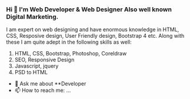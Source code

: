 ### Hi 👋 I'm Web Developer & Web Designer Also well known Digital Marketing.
I am expert on web designing and have enormous knowledge in HTML, CSS, Resposive design, User Friendly design, Bootstrap 4 etc.  Along with these I am quite adept in the following skills as well:

1.    HTML, CSS,  Bootstrap, Photoshop, Coreldraw
2.    SEO, Responsive Design
3.    Javascript, jquery
4.    PSD to HTML
- 💬 Ask me about **Developer
- 📫 How to reach me: ...
<!--
**dcwebstudio/dcwebstudio** is a ✨ _special_ ✨ repository because its `README.md` (this file) appears on your GitHub profile.

Here are some ideas to get you started:

- 🔭 I’m currently working on ...
- 🌱 I’m currently learning ...
- 👯 I’m looking to collaborate on ...
- 🤔 I’m looking for help with ...
- 💬 Ask me about ...
- 📫 How to reach me: ...
- 😄 Pronouns: ...
- ⚡ Fun fact: ...
-->
